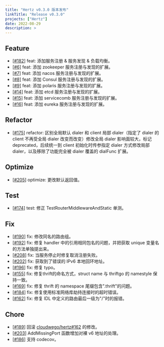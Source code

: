 ```yaml
---
title: "Hertz v0.3.0 版本发布"
linkTitle: "Release v0.3.0"
projects: ["Hertz"]
date: 2022-08-29
description: >
---
```


## Feature

* [[#182](https://github.com/cloudwego/hertz/pull/182)] feat: 添加服务注册 & 服务发现 & 负载均衡。
* [[#6]](https://github.com/hertz-contrib/registry/pull/6) feat: 添加  zookeeper 服务注册与发现的扩展。
* [[#7]](https://github.com/hertz-contrib/registry/pull/7) feat: 添加 nacos 服务注册与发现的扩展。
* [[#8]](https://github.com/hertz-contrib/registry/pull/8) feat: 添加 Consul 服务注册与发现的扩展。
* [[#9]](https://github.com/hertz-contrib/registry/pull/9) feat: 添加 polaris 服务注册与发现的扩展。
* [[#14]](https://github.com/hertz-contrib/registry/pull/14) feat: 添加 etcd 服务注册与发现的扩展。
* [[#15]](https://github.com/hertz-contrib/registry/pull/15) feat: 添加 servicecomb 服务注册与发现的扩展。
* [[#16]](https://github.com/hertz-contrib/registry/pull/16) feat: 添加 eureka 服务注册与发现的扩展。

## Refactor

* [[#175](https://github.com/cloudwego/hertz/pull/175)] refactor: 区别全局默认 dialer 和 client 局部 dialer（指定了 dialer 的 client 不再受全局 dialer 改变而改变）修改全局 dialer 影响面较大，标记 deprecated，后续统一到 client 初始化时传参指定 dialer 方式修改局部 dialer，以及移除了功能完全被 dialer 覆盖的 dialFunc 扩展。

## Optimize

* [[#205](https://github.com/cloudwego/hertz/pull/205)] optimize: 更改默认返回值。

## Test

* [[#174](https://github.com/cloudwego/hertz/pull/174)] test: 修正 TestRouterMiddlewareAndStatic 单测。

## Fix

* [[#190](https://github.com/cloudwego/hertz/pull/190)] fix: 修改同名的路由组。
* [[#192](https://github.com/cloudwego/hertz/pull/192)] fix: 修复 handler 中的引用相同包名的问题，并把获取 unique 变量名的方法单独提出来。
* [[#208](https://github.com/cloudwego/hertz/pull/208)] fix: 当服务停止时修复取消注册失败。
* [[#202](https://github.com/cloudwego/hertz/pull/202)] fix: 获取到了错误的 IPv6 本地回环地址。
* [[#196](https://github.com/cloudwego/hertz/pull/196)] fix: 修复 typo。
* [[#155](https://github.com/cloudwego/hertz/pull/155)] fix: 修复thrift的命名方式，struct name 与 thriftgo 的 namestyle 保持一致。
* [[#169](https://github.com/cloudwego/hertz/pull/169)] fix: 修复 thrift 的 namespace 尾缀包含".thrift"的问题。
* [[#184](https://github.com/cloudwego/hertz/pull/184)] fix: 修复使用标准网络库劫持连接时的超时错误。
* [[#162](https://github.com/cloudwego/hertz/pull/162)] fix: 修复 IDL 中定义的路由最后一级为"/"时的报错。

## Chore

* [[#189](https://github.com/cloudwego/hertz/pull/189)] 回滚 [cloudwego/hertz#162](https://github.com/cloudwego/hertz/pull/162) 的修改。
* [[#203](https://github.com/cloudwego/hertz/pull/203)] AddMissingPort 函数增加对裸 v6 地址的处理。
* [[#186](https://github.com/cloudwego/hertz/pull/186)] 支持 codecov。

